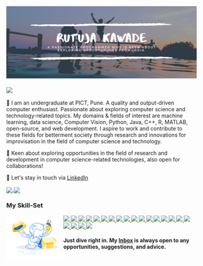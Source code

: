 <!-- # <div align="center">  Hi there 👋 </div>
 ## <div align="center"> I am [Rutuja Kawade](https://rutujakawade.netlify.app/) from India :india: </div>-->
<!--![A passionate programmer who is keen about exploring opportunities from India.](https://github.com/rutujak24/rutujak24/blob/master/header.png)-->

<a href="https://rutujakawade.netlify.app/" target="_blank">
 <img align="center" src="https://github.com/rutujak24/rutujak24/blob/master/Banner2.png" />
</a>

###
![](https://komarev.com/ghpvc/?username=your-github-rutujak24&color=blueviolet)


   🎯 I am an undergraduate at PICT, Pune. A quality and output-driven computer enthusiast. Passionate about exploring computer science and technology-related topics. My domains & fields of interest are machine learning, data science, Computer Vision, Python, Java, C++, R, MATLAB, open-source, and web development. I aspire to work and contribute to these fields for betterment society through research and innovations for improvisation in the field of computer science and technology.

   🏅 Keen about exploring opportunities in the field of research and development in computer science-related technologies, also open for collaborations! 

   🌈 Let's stay in touch via [LinkedIn](https://www.linkedin.com/in/rutuja-kawade-6b7a8a171/)
  

<!--![Anurag's github stats](https://github-readme-stats.vercel.app/api?username=rutujak24&show_icons=true&theme=cobalt&count_private=true)-->
<!--![Top Langs](https://github-readme-stats.vercel.app/api/top-langs/?username=rutujak24&theme=cobalt&langs_count=8&layout=compact)-->
<!-- <img width="55%" align="right" alt="Github" src="https://raw.githubusercontent.com/onimur/.github/master/.resources/git-header.svg" /> -->

<a href="https://github.com/rutujak24">
  <img align="center" src="https://github-readme-stats.vercel.app/api?username=rutujak24&show_icons=true&theme=cobalt&count_private=true" />
</a>
<a href="https://github.com/rutujak24">
  <img align="center" src="https://github-readme-stats.vercel.app/api/top-langs/?username=rutujak24&theme=cobalt&langs_count=8&layout=compact" />
</a>

### My Skill-Set
<img width="30%" align="left" alt="Github" src="https://github.com/rutujak24/rutujak24/blob/master/gito.png" />
<a href="https://github.com/rutujak24">
<img src="https://img.shields.io/badge/python%20-%2314354C.svg?&style=for-the-badge&logo=python&logoColor=white"/>
</a>
<a href="https://github.com/rutujak24">
<img src="https://img.shields.io/badge/r-%23276DC3.svg?&style=for-the-badge&logo=r&logoColor=white"/>
</a>
<a href="https://github.com/rutujak24">
<img src="https://img.shields.io/badge/c++%20-%2300599C.svg?&style=for-the-badge&logo=c%2B%2B&ogoColor=white"/>
</a>
<a href="https://github.com/rutujak24">
<img src="https://img.shields.io/badge/java-%23ED8B00.svg?&style=for-the-badge&logo=java&logoColor=white"/>
</a>
<a href="https://github.com/rutujak24">
<img src="https://img.shields.io/badge/php-%23777BB4.svg?&style=for-the-badge&logo=php&logoColor=white"/>
</a>
<a href="https://github.com/rutujak24">
<img src="https://img.shields.io/badge/html5%20-%23E34F26.svg?&style=for-the-badge&logo=html5&logoColor=white"/>
</a>
<a href="https://github.com/rutujak24">
<img src="https://img.shields.io/badge/css3%20-%231572B6.svg?&style=for-the-badge&logo=css3&logoColor=white"/>
</a>
<a href="https://github.com/rutujak24">
<img src="https://img.shields.io/badge/bootstrap%20-%23563D7C.svg?&style=for-the-badge&logo=bootstrap&logoColor=white"/>
</a>
<a href="https://github.com/rutujak24">
<img src="https://img.shields.io/badge/javascript%20-%23323330.svg?&style=for-the-badge&logo=javascript&logoColor=%23F7DF1E"/>
</a>
<a href="https://github.com/rutujak24">
<img src="https://img.shields.io/badge/git%20-%23F05033.svg?&style=for-the-badge&logo=git&logoColor=white"/>
</a>
<a href="https://github.com/rutujak24">
<img src="https://img.shields.io/badge/github%20-%23121011.svg?&style=for-the-badge&logo=github&logoColor=white"/>
</a>
<a href="https://github.com/rutujak24">
<img src="https://img.shields.io/badge/mysql-%2300f.svg?&style=for-the-badge&logo=mysql&logoColor=white"/>
</a>
<a href="https://github.com/rutujak24">
<img src ="https://img.shields.io/badge/sqlite-%2307405e.svg?&style=for-the-badge&logo=sqlite&logoColor=white"/>
</a>
<a href="https://github.com/rutujak24">
<img src="https://img.shields.io/badge/Jupyter%20-%23F37626.svg?&style=for-the-badge&logo=Jupyter&logoColor=white" />
</a>
<a href="https://github.com/rutujak24">
<img src="https://img.shields.io/badge/Keras%20-%23D00000.svg?&style=for-the-badge&logo=Keras&logoColor=white"/>
</a>
<a href="https://github.com/rutujak24">
<img src="https://img.shields.io/badge/TensorFlow%20-%23FF6F00.svg?&style=for-the-badge&logo=TensorFlow&logoColor=white" />
</a>
<a href="https://github.com/rutujak24">
<img src="https://img.shields.io/badge/PyTorch%20-%23EE4C2C.svg?&style=for-the-badge&logo=PyTorch&logoColor=white" />
</a>
<a href="https://github.com/rutujak24">
<img src="https://img.shields.io/badge/pandas%20-%23150458.svg?&style=for-the-badge&logo=pandas&logoColor=white" />
</a>
<a href="https://github.com/rutujak24">
<img src="https://img.shields.io/badge/apache%20-%23D42029.svg?&style=for-the-badge&logo=apache&logoColor=white"/>
</a>
<a href="https://github.com/rutujak24">
<img src="https://img.shields.io/badge/spring%20-%236DB33F.svg?&style=for-the-badge&logo=spring&logoColor=white"/>
</a>
<a href="https://github.com/rutujak24">
<img src="https://img.shields.io/badge/azure%20-%230072C6.svg?&style=for-the-badge&logo=azure-devops&logoColor=white"/>
</a>


#### Just dive right in. My [Inbox](mailto:rutujakawade24@gmail.com?subject=[GitHub]%20Source%20Han%20Sans) is always open to any opportunities, suggestions, and advice.
<!--![A passionate programmer who is keen about exploring opportunities from India.](https://github.com/rutujak24/rutujak24/blob/master/footer.png)-->
